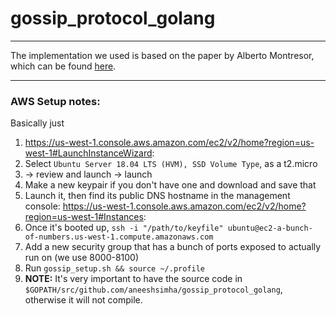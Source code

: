 # gossip_protocol_golang

---

The implementation we used is based on the paper by Alberto Montresor, which can be found [here](http://disi.unitn.it/~montreso/ds/papers/montresor17.pdf).

---

### AWS Setup notes:

Basically just
1. https://us-west-1.console.aws.amazon.com/ec2/v2/home?region=us-west-1#LaunchInstanceWizard:
2. Select `Ubuntu Server 18.04 LTS (HVM), SSD Volume Type`, as a t2.micro
3. -> review and launch -> launch
4. Make a new keypair if you don't have one and download and save that
5. Launch it, then find its public DNS hostname in the management console: https://us-west-1.console.aws.amazon.com/ec2/v2/home?region=us-west-1#Instances:
6. Once it's booted up, `ssh -i "/path/to/keyfile" ubuntu@ec2-a-bunch-of-numbers.us-west-1.compute.amazonaws.com`
7. Add a new security group that has a bunch of ports exposed to actually run on (we use 8000-8100)
8. Run `gossip_setup.sh && source ~/.profile` 
9. **NOTE:** It's very important to have the source code in `$GOPATH/src/github.com/aneeshsimha/gossip_protocol_golang`, otherwise it will not compile.
